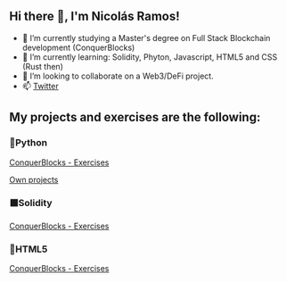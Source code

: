 <h2>Hi there 👋, I'm Nicolás Ramos!</h2>

- 🔭 I’m currently studying a Master's degree on Full Stack Blockchain development (ConquerBlocks)
- 🌱 I’m currently learning: Solidity, Phyton, Javascript, HTML5 and CSS (Rust then)
- 👯 I’m looking to collaborate on a Web3/DeFi project.
- 📫 <a href="https://twitter.com/nicoa_ramos">Twitter</a> 
<!-- - 🤔 I’m looking for help with ... -->
<!-- - ⚡ Fun fact: ...-->
<!-- - 💬 Ask me about ...-->

<h2>My projects and exercises are the following:</h2>
<h3>🐍Python</h3>
<p><a href="https://github.com/Radin6/python-conquerblocks-exercise">ConquerBlocks - Exercises</a></p>
<p></p><a href="https://github.com/Radin6/python-projects">Own projects</a></p>
<h3>⬛Solidity</h3>
<p><a href="https://github.com/Radin6/solidity-conquerblocks-exercises">ConquerBlocks - Exercises</a></p>
<h3>🔶HTML5</h3>
<p><a href="https://github.com/Radin6/html-conquerblocks-exercise">ConquerBlocks - Exercises</a></p>
